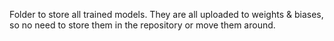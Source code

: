 Folder to store all trained models. They are all uploaded to weights & biases, so no need to store them in the repository or move them around.